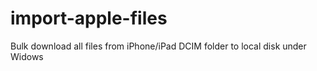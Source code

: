 # import-apple-files
Bulk download all files from iPhone/iPad DCIM folder to local disk under Widows
